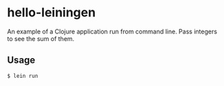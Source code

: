 # hello-leiningen

An example of a Clojure application run from command line. Pass integers to see the sum of them.


## Usage


    $ lein run